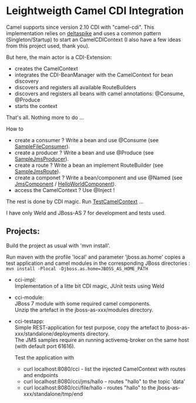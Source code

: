 Leightweigth Camel CDI Integration
==================================

Camel supports since version 2.10 CDI with "camel-cdi".
This implementation relies on [deltaspike](http://incubator.apache.org/deltaspike) and uses a common pattern (Singleton/Startup) to start an CamelCDIContext (I also have a few ideas from this project used, thank you).

But here, the main actor is a CDI-Extension:   

- creates the CamelContext
- integrates the CDI-BeanManager with the CamelContext for bean discovery
- discovers and registers all available RouteBuilders  
- discovers and registers all beans with camel annotations: @Consume, @Produce  
- starts the context

That's all. Nothing more to do ...

How to  

- create a consumer ? Write a bean and use @Consume (see [SampleFileConsumer](https://github.com/dstraub/cci/blob/master/cci-impl/src/test/java/de/ctrlaltdel/cci/sample/SampleFileConsumer.java)).
- create a producer ? Write a bean and use @Produce (see [SampleJmsProducer](https://github.com/dstraub/cci/blob/master/cci-impl/src/test/java/de/ctrlaltdel/cci/sample/SampleJmsProducer.java)).
- create a route ? Write a bean an implement RouteBuilder (see [SampleJmsRoute](https://github.com/dstraub/cci/blob/master/cci-impl/src/test/java/de/ctrlaltdel/cci/sample/SampleJmsRoute.java)).
- create a componet ? Write a bean/component and use @Named (see [JmsComponent](https://github.com/dstraub/cci/blob/master/cci-impl/src/test/java/de/ctrlaltdel/cci/sample/JmsComponent.java) / [HelloWorldComponent](https://github.com/dstraub/cci/blob/master/cci-impl/src/test/java/de/ctrlaltdel/cci/sample/comp/HelloWorldComponent.java)). 
- access the CamelContext ? Use @Inject !

The rest is done by CDI magic. Run [TestCamelContext](https://github.com/dstraub/cci/blob/master/cci-impl/src/test/java/de/ctrlaltdel/cci/TestCamelContext.java) ...

I have only Weld and JBoss-AS 7 for development and tests used.

Projects:
--------  
  
Build the project as usual with 'mvn install'.  

Run maven with the profile 'local' and parameter 'jboss.as.home' copies a test application and camel modules in the corresponding JBoss directories :   
`mvn install -Plocal -Djboss.as.home=JBOSS_AS_HOME_PATH`

- cci-impl:  
  Implementation of a litte bit CDI magic, JUnit tests using Weld
  
- cci-module:   
  JBoss 7 module with some required camel components.   
  Unzip the artefact in the jboss-as-xxx/modules directory.
  
  
- cci-testapp:  
  Simple REST-application for test purpose, copy the artefact to jboss-as-xxx/standalone/deployments directory.  
  The JMS samples require an running activemq-broker on the same host (with default port 61616).
  
  Test the application with 
  - curl localhost:8080/cci - list the injected CamelContext with routes and endpoints
  - curl localhost:8080/cci/jms/hallo - routes "hallo" to the topic 'data'
  - curl localhost:8080/cci/file/hallo - routes "hallo" to the jboss-as-xxx/standalone/tmp/end     
 


 
 
